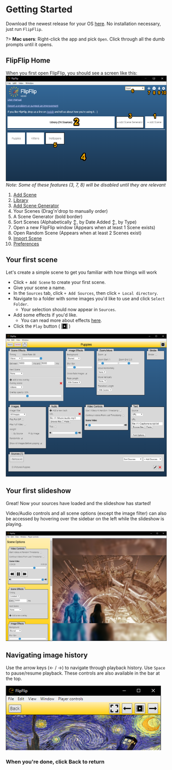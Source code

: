 # Getting Started

Download the newest release for your OS [here](https://github.com/ififfy/flipflip/releases/latest). 
No installation necessary, just run `FlipFlip`.  

?> **Mac users**: Right-click the app and pick `Open`. Click through all the dumb prompts until it opens.

## FlipFlip Home

When you first open FlipFlip, you should see a screen like this:
![](doc_images/flipflip_home_numbered.png)
_Note: Some of these features (3, 7, 8) will be disabled until they are relevant_

1. [Add Scene](scenes.md)
2. [Library](library.md)
3. [Add Scene Generator](scene_generators.md)
4. Your Scenes (Drag'n'drop to manually order)
5. A Scene Generator (bold border)
6. Sort Scenes (Alphabetically ↕️, by Date Added ↕️, by Type)
7. Open a new FlipFlip window (Appears when at least 1 Scene exists)
8. Open Random Scene (Appears when at least 2 Scenes exist)
9. [Import Scene](import_export.md)
10. [Preferences](config.md)

## Your first scene
Let's create a simple scene to get you familiar with how things will work
* Click `+ Add Scene` to create your first scene.
* Give your scene a name.
* In the `Sources` tab, click `+ Add Sources`, then click `+ Local directory`.
* Navigate to a folder with some images you'd like to use and click `Select Folder`.
  * Your selection should now appear in `Sources`.
* Add some effects if you'd like.
  * You can read more about effects [here](effects.md).
* Click the `Play` button ( <img style="vertical-align: -5px" src="doc_icons/play.svg" alt="Edit" width="20" height="20"> )

![](doc_images/scene_details.png)

## Your first slideshow
Great! Now your sources have loaded and the slideshow has started!

Video/Audio controls and all scene options (except the image filter) can also be accessed by hovering 
over the sidebar on the left while the slideshow is playing.
                                                      
![](doc_images/player_options.png) 

## Navigating image history
Use the arrow keys (← / →) to navigate through playback history. Use `Space` to pause/resume playback. 
These controls are also available in the bar at the top.

![](doc_images/player_controls.png) 

### When you're done, click Back to return